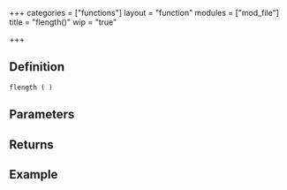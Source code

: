 +++
categories = ["functions"]
layout = "function"
modules = ["mod_file"]
title = "flength()"
wip = "true"

+++

## Definition

    flength ( )

## Parameters

## Returns

## Example

```
```
